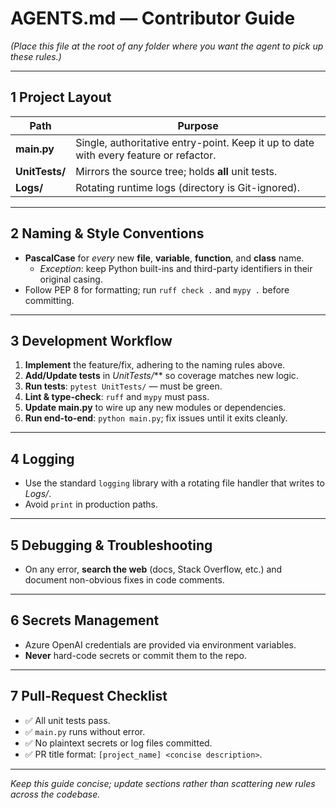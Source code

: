 # AGENTS.md — Contributor Guide  
*(Place this file at the root of any folder where you want the agent to pick up these rules.)*

---

## 1  Project Layout
| Path | Purpose |
|------|---------|
| **main.py** | Single, authoritative entry-point. Keep it up to date with every feature or refactor. |
| **UnitTests/** | Mirrors the source tree; holds **all** unit tests. |
| **Logs/** | Rotating runtime logs (directory is Git-ignored). |

---

## 2  Naming & Style Conventions
- **PascalCase** for *every* new **file**, **variable**, **function**, and **class** name.  
  - *Exception*: keep Python built-ins and third-party identifiers in their original casing.
- Follow PEP 8 for formatting; run&nbsp;`ruff check .` and&nbsp;`mypy .` before committing.

---

## 3  Development Workflow
1. **Implement** the feature/fix, adhering to the naming rules above.  
2. **Add/Update tests** in *UnitTests/*** so coverage matches new logic.  
3. **Run tests**: `pytest UnitTests/` — must be green.  
4. **Lint & type-check**: `ruff` and `mypy` must pass.  
5. **Update main.py** to wire up any new modules or dependencies.  
6. **Run end-to-end**: `python main.py`; fix issues until it exits cleanly.

---

## 4  Logging
- Use the standard `logging` library with a rotating file handler that writes to *Logs/*.  
- Avoid `print` in production paths.

---

## 5  Debugging & Troubleshooting
- On any error, **search the web** (docs, Stack Overflow, etc.) and document non-obvious fixes in code comments.

---

## 6  Secrets Management
- Azure OpenAI credentials are provided via environment variables.  
- **Never** hard-code secrets or commit them to the repo.

---

## 7  Pull-Request Checklist
- ✅ All unit tests pass.  
- ✅ `main.py` runs without error.  
- ✅ No plaintext secrets or log files committed.  
- ✅ PR title format: `[project_name] <concise description>`.

---

*Keep this guide concise; update sections rather than scattering new rules across the codebase.*
